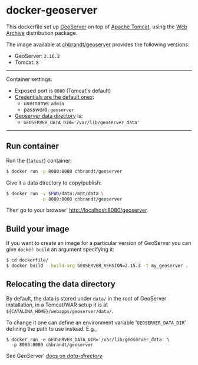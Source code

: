 # docker-geoserver

This dockerfile set up [GeoServer] on top of [Apache Tomcat], using the
[Web Archive] distribution package.

The image available at [chbrandt/geoserver] provides the following versions:
* GeoServer: `2.16.2`
* Tomcat: `8`

---
Container settings:
* Exposed port is `8080` (Tomcat's default)
* [Credentials are the default ones][1]:
  * username: `admin`
  * password: `geoserver`
* [Geoserver data directory][2] is:
  * `GEOSERVER_DATA_DIR='/var/lib/geoserver_data'`
---

## Run container

Run the (`latest`) container:
```bash
$ docker run -p 8080:8080 chbrandt/geoserver
```

Give it a data directory to copy/publish:
```bash
$ docker run -v $PWD/data:/mnt/data \
             -p 8080:8080 chbrandt/geoserver
```

Then go to your browser' <http://localhost:8080/geoserver>.


## Build your image

If you want to create an image for a particular version of GeoServer you can
give `docker build` an argument specifying it:

```bash
$ cd dockerfile/
$ docker build --build-arg GEOSERVER_VERSION=2.15.3 -t my_geoserver .
```

[1]: https://docs.geoserver.org/latest/en/user/gettingstarted/web-admin-quickstart/index.html#logging-in
[2]: https://docs.geoserver.org/stable/en/user/datadirectory/setting.html

## Relocating the data directory

By default, the data is stored under `data/` in the root of GeoServer installation,
in a Tomcat/WAR setup it is at `${CATALINA_HOME}/webapps/geoserver/data/`.

To change it one can define an environment variable '`GEOSERVER_DATA_DIR`'
defining the path to use instead. E.g.,
```
$ docker run -e GEOSERVER_DATA_DIR='/var/lib/geoserver_data' \
  -p 8080:8080 chbrandt/geoserver
```

See GeoServer' [docs on _data-directory_][datadirectory]


[geoserver]: http://geoserver.org/
[apache tomcat]: http://tomcat.apache.org/
[web archive]: http://geoserver.org/release/stable/
[Tomcat-8 official image]: https://github.com/docker-library/tomcat/blob/master/8.5/jre8/Dockerfile
[chbrandt/geoserver]: https://hub.docker.com/repository/docker/chbrandt/geoserver
[2.16 nightly build]: https://build.geoserver.org/geoserver/2.16.x/
[datadirectory]: https://docs.geoserver.org/latest/en/user/datadirectory/setting.html#web-archive
